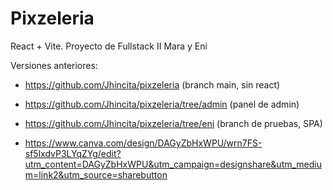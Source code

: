 # Pixzeleria

React + Vite. Proyecto de Fullstack II
Mara y Eni

Versiones anteriores:
- https://github.com/Jhincita/pixzeleria (branch main, sin react)
- https://github.com/Jhincita/pixzeleria/tree/admin (panel de admin)
- https://github.com/Jhincita/pixzeleria/tree/eni (branch de pruebas, SPA)

- https://www.canva.com/design/DAGyZbHxWPU/wrn7FS-sf5lxdvP3LYqZYg/edit?utm_content=DAGyZbHxWPU&utm_campaign=designshare&utm_medium=link2&utm_source=sharebutton


